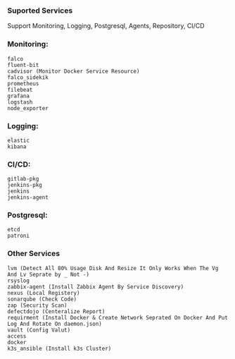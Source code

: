 ### Suported Services
Support Monitoring, Logging, Postgresql, Agents, Repository, CI/CD
### Monitoring: 
```
falco 
fluent-bit 
cadvisor (Monitor Docker Service Resource)
falco_sidekik
prometheus
filebeat
grafana
logstash
node_exporter
```
### Logging: 
```
elastic
kibana
```
### CI/CD:
```
gitlab-pkg
jenkins-pkg
jenkins
jenkins-agent
```
### Postgresql:
```
etcd
patroni
```
### Other Services 
```
lvm (Detect All 80% Usage Disk And Resize It Only Works When The Vg And Lv Seprate by _ Not -)
rsyslog 
zabbix-agent (Install Zabbix Agent By Service Discovery)
nexus (Local Registery)
sonarqube (Check Code)
zap (Security Scan)
defectdojo (Centeralize Report)
requirment (Install Docker & Create Network Seprated On Docker And Put Log And Rotate On daemon.json)
vault (Config Valut)
access
docker
k3s_ansible (Install k3s Cluster)
```
